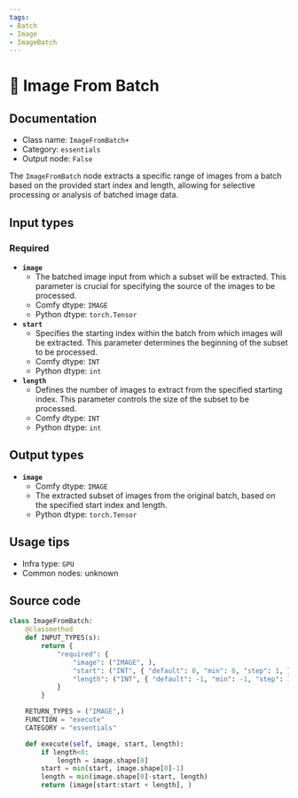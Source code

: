 ```yaml
---
tags:
- Batch
- Image
- ImageBatch
---
```


# 🔧 Image From Batch
## Documentation
- Class name: `ImageFromBatch+`
- Category: `essentials`
- Output node: `False`

The `ImageFromBatch` node extracts a specific range of images from a batch based on the provided start index and length, allowing for selective processing or analysis of batched image data.
## Input types
### Required
- **`image`**
    - The batched image input from which a subset will be extracted. This parameter is crucial for specifying the source of the images to be processed.
    - Comfy dtype: `IMAGE`
    - Python dtype: `torch.Tensor`
- **`start`**
    - Specifies the starting index within the batch from which images will be extracted. This parameter determines the beginning of the subset to be processed.
    - Comfy dtype: `INT`
    - Python dtype: `int`
- **`length`**
    - Defines the number of images to extract from the specified starting index. This parameter controls the size of the subset to be processed.
    - Comfy dtype: `INT`
    - Python dtype: `int`
## Output types
- **`image`**
    - Comfy dtype: `IMAGE`
    - The extracted subset of images from the original batch, based on the specified start index and length.
    - Python dtype: `torch.Tensor`
## Usage tips
- Infra type: `GPU`
- Common nodes: unknown


## Source code
```python
class ImageFromBatch:
    @classmethod
    def INPUT_TYPES(s):
        return {
            "required": {
                "image": ("IMAGE", ),
                "start": ("INT", { "default": 0, "min": 0, "step": 1, }),
                "length": ("INT", { "default": -1, "min": -1, "step": 1, }),
            }
        }

    RETURN_TYPES = ("IMAGE",)
    FUNCTION = "execute"
    CATEGORY = "essentials"

    def execute(self, image, start, length):
        if length<0:
            length = image.shape[0]
        start = min(start, image.shape[0]-1)
        length = min(image.shape[0]-start, length)
        return (image[start:start + length], )

```
